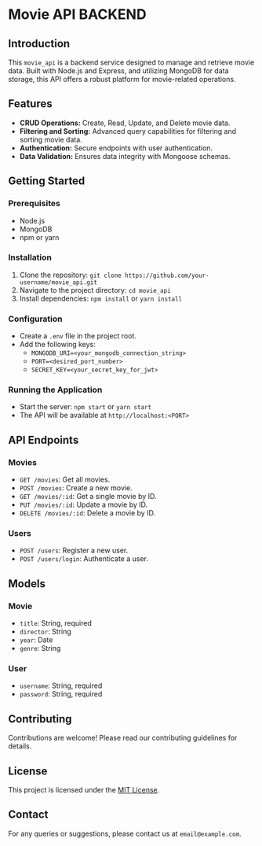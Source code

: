 # Movie API BACKEND

## Introduction
This `movie_api` is a backend service designed to manage and retrieve movie data. Built with Node.js and 
Express, and utilizing MongoDB for data storage, this API offers a robust platform for movie-related operations.

## Features
- **CRUD Operations:** Create, Read, Update, and Delete movie data.
- **Filtering and Sorting:** Advanced query capabilities for filtering and sorting movie data.
- **Authentication:** Secure endpoints with user authentication.
- **Data Validation:** Ensures data integrity with Mongoose schemas.

## Getting Started
### Prerequisites
- Node.js
- MongoDB
- npm or yarn

### Installation
1. Clone the repository: `git clone https://github.com/your-username/movie_api.git`
2. Navigate to the project directory: `cd movie_api`
3. Install dependencies: `npm install` or `yarn install`

### Configuration
- Create a `.env` file in the project root.
- Add the following keys:
  - `MONGODB_URI=<your_mongodb_connection_string>`
  - `PORT=<desired_port_number>`
  - `SECRET_KEY=<your_secret_key_for_jwt>`

### Running the Application
- Start the server: `npm start` or `yarn start`
- The API will be available at `http://localhost:<PORT>`

## API Endpoints
### Movies
- `GET /movies`: Get all movies.
- `POST /movies`: Create a new movie.
- `GET /movies/:id`: Get a single movie by ID.
- `PUT /movies/:id`: Update a movie by ID.
- `DELETE /movies/:id`: Delete a movie by ID.

### Users
- `POST /users`: Register a new user.
- `POST /users/login`: Authenticate a user.

## Models
### Movie
- `title`: String, required
- `director`: String
- `year`: Date
- `genre`: String

### User
- `username`: String, required
- `password`: String, required

## Contributing
Contributions are welcome! Please read our contributing guidelines for details.

## License
This project is licensed under the [MIT License](LICENSE).

## Contact
For any queries or suggestions, please contact us at `email@example.com`.

